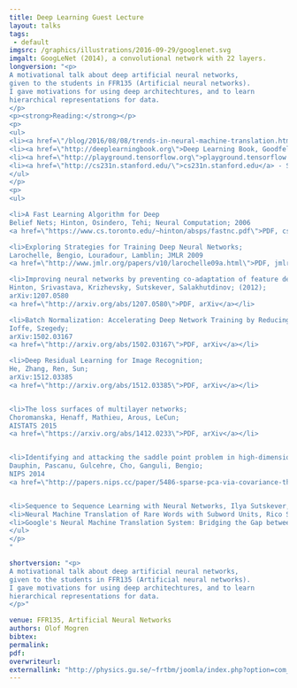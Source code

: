 ```yaml
---
title: Deep Learning Guest Lecture
layout: talks
tags:
 - default
imgsrc: /graphics/illustrations/2016-09-29/googlenet.svg
imgalt: GoogLeNet (2014), a convolutional network with 22 layers.
longversion: "<p>
A motivational talk about deep artificial neural networks,
given to the students in FFR135 (Artificial neural networks).
I gave motivations for using deep architechtures, and to learn
hierarchical representations for data.
</p>
<p><strong>Reading:</strong></p>
<p>
<ul>
<li><a href=\"/blog/2016/08/08/trends-in-neural-machine-translation.html\">My blog post about neural machine translation</a></li>
<li><a href=\"http://deeplearningbook.org\">Deep Learning Book, Goodfellow, Bengio, Courville</a></li>
<li><a href=\"http://playground.tensorflow.org\">playground.tensorflow.org</a></li>
<li><a href=\"http://cs231n.stanford.edu/\">cs231n.stanford.edu</a> - Stanford's course on convnets, with nice browser-based demo!</li>
</ul>
</p>
<p>
<ul>

<li>A Fast Learning Algorithm for Deep
Belief Nets; Hinton, Osindero, Tehi; Neural Computation; 2006
<a href=\"https://www.cs.toronto.edu/~hinton/absps/fastnc.pdf\">PDF, cs.toronto.edu</a></li>

<li>Exploring Strategies for Training Deep Neural Networks;
Larochelle, Bengio, Louradour, Lamblin; JMLR 2009
<a href=\"http://www.jmlr.org/papers/v10/larochelle09a.html\">PDF, jmlr.org</a></li>

<li>Improving neural networks by preventing co-adaptation of feature detectors;
Hinton, Srivastava, Krizhevsky, Sutskever, Salakhutdinov; (2012);
arXiv:1207.0580
<a href=\"http://arxiv.org/abs/1207.0580\">PDF, arXiv</a></li>

<li>Batch Normalization: Accelerating Deep Network Training by Reducing Internal Covariate Shift;
Ioffe, Szegedy;
arXiv:1502.03167
<a href=\"http://arxiv.org/abs/1502.03167\">PDF, arXiv</a></li>

<li>Deep Residual Learning for Image Recognition;
He, Zhang, Ren, Sun;
arXiv:1512.03385
<a href=\"http://arxiv.org/abs/1512.03385\">PDF, arXiv</a></li>


<li>The loss surfaces of multilayer networks;
Choromanska, Henaff, Mathieu, Arous, LeCun;
AISTATS 2015
<a href=\"https://arxiv.org/abs/1412.0233\">PDF, arXiv</a></li>


<li>Identifying and attacking the saddle point problem in high-dimensional non-convex optimization;
Dauphin, Pascanu, Gulcehre, Cho, Ganguli, Bengio;
NIPS 2014
<a href=\"http://papers.nips.cc/paper/5486-sparse-pca-via-covariance-thresholding\">PDF, papers.nips.cc</a></li>


<li>Sequence to Sequence Learning with Neural Networks, Ilya Sutskever, Oriol Vinyals, Quoc V. Le. NIPS 2014 <a href=\"http://arxiv.org/abs/1409.3215\">PDF, arXiv</a></li>
<li>Neural Machine Translation of Rare Words with Subword Units, Rico Sennrich and Barry Haddow and Alexandra Birch, ACL 2016: <a href=\"http://aclweb.org/anthology/P/P16/P16-1162.pdf\">PDF, aclweb.org</a><br />
<li>Google's Neural Machine Translation System: Bridging the Gap between Human and Machine Translation, Yonghui Wu et.al. (Google): <a href=\"http://arxiv.org/abs/1609.08144\">PDF, arXiv</a><br />
</ul>
</p>
"

shortversion: "<p>
A motivational talk about deep artificial neural networks,
given to the students in FFR135 (Artificial neural networks).
I gave motivations for using deep architechtures, and to learn
hierarchical representations for data.
</p>"

venue: FFR135, Artificial Neural Networks
authors: Olof Mogren
bibtex: 
permalink:
pdf:
overwriteurl: 
externallink: "http://physics.gu.se/~frtbm/joomla/index.php?option=com_content&view=article&id=115&catid=79&Itemid=290"
---
```


